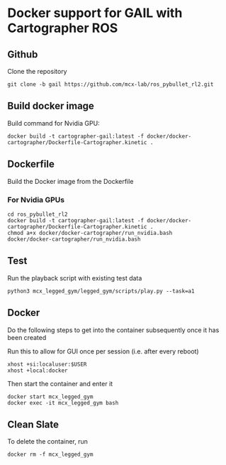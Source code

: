 # Docker support for GAIL with Cartographer ROS

 ## Github
Clone the repository
```
git clone -b gail https://github.com/mcx-lab/ros_pybullet_rl2.git
```

## Build docker image 
Build command for Nvidia GPU:

```
docker build -t cartographer-gail:latest -f docker/docker-cartographer/Dockerfile-Cartographer.kinetic .
```

## Dockerfile
Build the Docker image from the Dockerfile

### For Nvidia GPUs
```
cd ros_pybullet_rl2
docker build -t cartographer-gail:latest -f docker/docker-cartographer/Dockerfile-Cartographer.kinetic .
chmod a+x docker/docker-cartographer/run_nvidia.bash
docker/docker-cartographer/run_nvidia.bash
```

## Test
Run the playback script with existing test data
```
python3 mcx_legged_gym/legged_gym/scripts/play.py --task=a1
```

## Docker
Do the following steps to get into the container subsequently once it has been created

Run this to allow for GUI once per session (i.e. after every reboot)
```
xhost +si:localuser:$USER
xhost +local:docker
```
Then start the container and enter it
```
docker start mcx_legged_gym
docker exec -it mcx_legged_gym bash
```

## Clean Slate
To delete the container, run
```
docker rm -f mcx_legged_gym
```